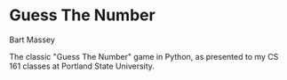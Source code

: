 # Guess The Number
Bart Massey

The classic "Guess The Number" game in Python, as presented
to my CS 161 classes at Portland State University.
